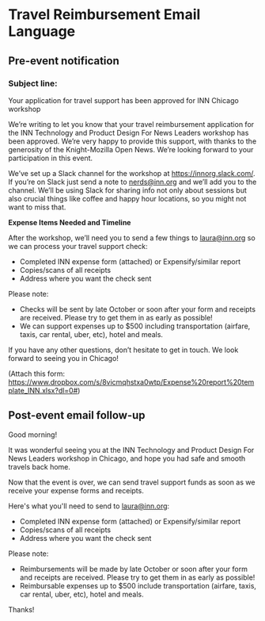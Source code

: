 # Travel Reimbursement Email Language

## Pre-event notification

### Subject line:

Your application for travel support has been approved for INN Chicago workshop

We’re writing to let you know that your travel reimbursement application for the INN Technology and Product Design For News Leaders workshop has been approved. We’re very happy to provide this support, with thanks to the generosity of the Knight-Mozilla Open News. We’re looking forward to your participation in this event.

We’ve set up a Slack channel for the workshop at https://innorg.slack.com/. If you’re on Slack just send a note to nerds@inn.org and we’ll add you to the channel. We’ll be using Slack for sharing info not only about sessions but also crucial things like coffee and happy hour locations, so you might not want to miss that.

**Expense Items Needed and Timeline**

After the workshop, we’ll need you to send a few things to laura@inn.org so we can process your travel support check:

- Completed INN expense form (attached) or Expensify/similar report
- Copies/scans of all receipts
- Address where you want the check sent

Please note:

- Checks will be sent by late October or soon after your form and receipts are received. Please try to get them in as early as possible!
- We can support expenses up to $500 including transportation (airfare, taxis, car rental, uber, etc), hotel and meals.  

If you have any other questions, don’t hesitate to get in touch. We look forward to seeing you in Chicago!


(Attach this form: https://www.dropbox.com/s/8vicmqhstxa0wtp/Expense%20report%20template_INN.xlsx?dl=0#)

## Post-event email follow-up

Good morning!

It was wonderful seeing you at the INN Technology and Product Design For News Leaders workshop in Chicago, and hope you had safe and smooth travels back home.

Now that the event is over, we can send travel support funds as soon as we receive your expense forms and receipts.

Here's what you'll need to send to laura@inn.org:

- Completed INN expense form (attached) or Expensify/similar report
- Copies/scans of all receipts
- Address where you want the check sent

Please note:

- Reimbursements will be made by late October or soon after your form and receipts are received. Please try to get them in as early as possible!
- Reimbursable expenses up to $500 include transportation (airfare, taxis, car rental, uber, etc), hotel and meals. 

Thanks!